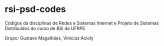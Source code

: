 # rsi-psd-codes
Códigos da disciplinas de Redes e Sistemas Internet e Projeto de Sistemas Distribuídos do curso de BSI da UFRPE.

Grupo: 
    Gustavo Magalhães,
    Vinicius Acioly
